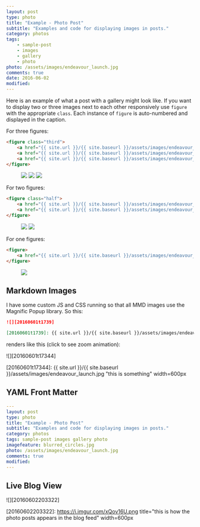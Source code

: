 ```yaml
---
layout: post
type: photo
title: "Example - Photo Post"
subtitle: "Examples and code for displaying images in posts."
category: photos
tags: 
    - sample-post 
    - images 
    - gallery 
    - photo
photo: /assets/images/endeavour_launch.jpg
comments: true
date: 2016-06-02
modified: 
---
```


Here is an example of what a post with a gallery might look like. If you want to display two or three images next to each other responsively use `figure` with the appropriate `class`. Each instance of `figure` is auto-numbered and displayed in the caption.

For three figures:

```html
<figure class="third">
    <a href="{{ site.url }}/{{ site.baseurl }}/assets/images/endeavour_launch.jpg"><img src="{{ site.url }}/{{ site.baseurl }}/assets/images/endeavour_launch.jpg"></a>
    <a href="{{ site.url }}/{{ site.baseurl }}/assets/images/endeavour_launch.jpg"><img src="{{ site.url }}/{{ site.baseurl }}/assets/images/endeavour_launch.jpg"></a>
    <a href="{{ site.url }}/{{ site.baseurl }}/assets/images/endeavour_launch.jpg"><img src="{{ site.url }}/{{ site.baseurl }}/assets/images/endeavour_launch.jpg"></a>
</figure>
```

<!--summary-->

<figure class="third">
    <a href="{{ site.url }}/{{ site.baseurl }}/assets/images/endeavour_launch.jpg"><img src="{{ site.url }}/{{ site.baseurl }}/assets/images/endeavour_launch.jpg"></a>
    <a href="{{ site.url }}/{{ site.baseurl }}/assets/images/endeavour_launch.jpg"><img src="{{ site.url }}/{{ site.baseurl }}/assets/images/endeavour_launch.jpg"></a>
    <a href="{{ site.url }}/{{ site.baseurl }}/assets/images/endeavour_launch.jpg"><img src="{{ site.url }}/{{ site.baseurl }}/assets/images/endeavour_launch.jpg"></a>
</figure>

For two figures:

```html
<figure class="half">
    <a href="{{ site.url }}/{{ site.baseurl }}/assets/images/endeavour_launch.jpg"><img src="{{ site.url }}/{{ site.baseurl }}/assets/images/endeavour_launch.jpg"></a>
    <a href="{{ site.url }}/{{ site.baseurl }}/assets/images/endeavour_launch.jpg"><img src="{{ site.url }}/{{ site.baseurl }}/assets/images/endeavour_launch.jpg"></a>
</figure>
```

<figure class="half">
    <a href="{{ site.url }}/{{ site.baseurl }}/assets/images/endeavour_launch.jpg"><img src="{{ site.url }}/{{ site.baseurl }}/assets/images/endeavour_launch.jpg"></a>
    <a href="{{ site.url }}/{{ site.baseurl }}/assets/images/endeavour_launch.jpg"><img src="{{ site.url }}/{{ site.baseurl }}/assets/images/endeavour_launch.jpg"></a>
</figure>

For one figures:

```html
<figure>
    <a href="{{ site.url }}/{{ site.baseurl }}/assets/images/endeavour_launch.jpg"><img src="{{ site.url }}/{{ site.baseurl }}/assets/images/endeavour_launch.jpg"></a>
</figure>
```

<figure>
    <img src="{{ site.url }}/{{ site.baseurl }}/assets/images/endeavour_launch.jpg">
</figure>

## Markdown Images

I have some custom JS and CSS running so that all MMD images use the Magnific Popup library. So this:

```markdown
![][20160601t1739]

[20160601t1739]: {{ site.url }}/{{ site.baseurl }}/assets/images/endeavour_launch.jpg "this is something" width=600px
```
 renders like this (click to see zoom animation):

![][20160601t17344]


[20160601t17344]: {{ site.url }}/{{ site.baseurl }}/assets/images/endeavour_launch.jpg "this is something" width=600px


## YAML Front Matter

```yaml
---
layout: post
type: photo
title: "Example - Photo Post"
subtitle: "Examples and code for displaying images in posts."
category: photos
tags: sample-post images gallery photo
imagefeature: blurred_circles.jpg
photo: /assets/images/endeavour_launch.jpg
comments: true
modified: 
---
```
    
## Live Blog View

![][20160602203322]

[20160602203322]: https://i.imgur.com/xQov16U.png title="this is how the photo posts appears in the blog feed" width=600px

